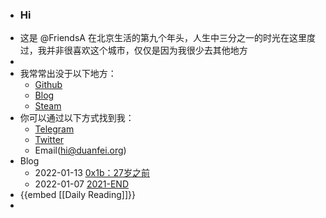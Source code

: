 - ### Hi
- 这是 @FriendsA 在北京生活的第九个年头，人生中三分之一的时光在这里度过，我并非很喜欢这个城市，仅仅是因为我很少去其他地方
-
- 我常常出没于以下地方：
	- [Github](https://github.com/shaonianche)
	- [Blog](https://blog.duanfei.org/blog/)
	- [Steam](https://steamcommunity.com/id/duanf/)
- 你可以通过以下方式找到我：
	- [Telegram](https://t.me/Alone_cmj)
	- [Twitter](https://twitter.com/Bonjour_Ar)
	- Email(hi@duanfei.org)
- Blog
	- 2022-01-13  [0x1b：27岁之前](https://blog.duanfei.org/blog/2022/01/0x1b)
	- 2022-01-07  [2021-END](https://blog.duanfei.org/blog/2022/01/2021-end)
- {{embed [[Daily Reading]]}}
-